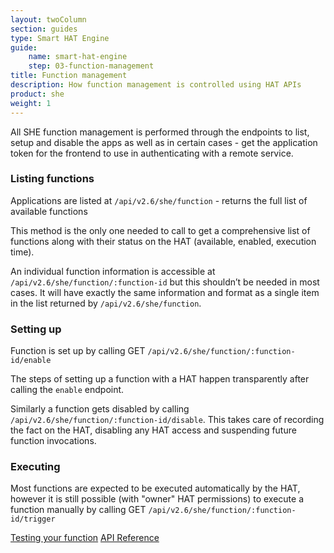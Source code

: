 ```yaml
---
layout: twoColumn
section: guides
type: Smart HAT Engine
guide: 
    name: smart-hat-engine
    step: 03-function-management
title: Function management
description: How function management is controlled using HAT APIs
product: she
weight: 1
---
```


All SHE function management is performed through the endpoints to list, setup and disable the apps as well as in certain cases - get the application token for the frontend to use in authenticating with a remote service.


### Listing functions

Applications are listed at `/api/v2.6/she/function` - returns the full list of available functions

This method is the only one needed to call to get a comprehensive list of functions along with their status on the HAT (available, enabled, execution time).

An individual function information is accessible at `/api/v2.6/she/function/:function-id` but this shouldn’t be needed in most cases. It will have exactly the same information and format as a single item in the list returned by `/api/v2.6/she/function`.

### Setting up

Function is set up by calling GET `/api/v2.6/she/function/:function-id/enable`

The steps of setting up a function with a HAT happen transparently after calling the `enable` endpoint.

Similarly a function gets disabled by calling `/api/v2.6/she/function/:function-id/disable`. This takes care of recording the fact on the HAT, disabling any HAT access and suspending future function invocations.

### Executing

Most functions are expected to be executed automatically by the HAT, however it is still possible (with "owner" HAT permissions) to execute a function manually by calling GET `/api/v2.6/she/function/:function-id/trigger`

<nav class="pager-nav">
	<a href="02-function-testing.html">Testing your function</a>
	<a href="https://documenter.getpostman.com/view/110376/RWTiveMe">API Reference</a>
</nav>
